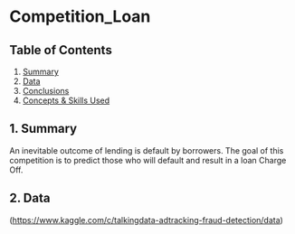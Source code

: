 # Competition_Loan
## Table of Contents
1. [ Summary ](#summ)
2. [ Data ](#data)
3. [ Conclusions ](#conc)
4. [ Concepts & Skills Used ](#skills)
<a name="summ"></a>
## 1. Summary
An inevitable outcome of lending is default by borrowers. The goal of this competition is to predict those who will default and result in a loan Charge Off. 

<a name="data"></a>
## 2. Data
(https://www.kaggle.com/c/talkingdata-adtracking-fraud-detection/data)

